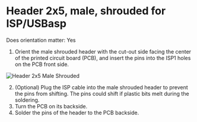 # Header 2x5, male, shrouded for ISP/USBasp

Does orientation matter: Yes

1. Orient the male shrouded header with the cut-out side facing the center of the printed circuit board (PCB), and insert the pins into the ISP1 holes on the PCB front side.

![Header 2x5 Male Shrouded](https://github.com/tinusaur/guides/blob/master/docs/images/8_male_header_shrouded.jpg)
<!--this image is not correct - pcb cut-out should be facing inwards -->

2. (Optional) Plug the ISP cable into the male shrouded header to prevent the pins from shifting. The pins could shift if plastic bits melt during the soldering.
3. Turn the PCB on its backside.
4. Solder the pins of the header to the PCB backside. 
